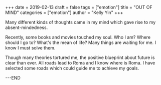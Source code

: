 +++
date = 2019-02-13
draft = false
tags = ["emotion"]
title = "OUT OF MIND"
categories = ["emotion"]
author = "Kelly Yin"
+++


Many different kinds of thoughts came in my mind which gave rise to my absent-mindedness.

Recently, some books and movies touched my soul. Who I am? Where should I go to? What's the mean of life? Many things are waiting for me. I know I must solve them. 

Though many theories tortured me, the positive blueprint about future is clear than ever.
All roads lead to Roma and I know where is Roma. I have selected some roads which could 
guide me to achieve my goals. 


 
---END
